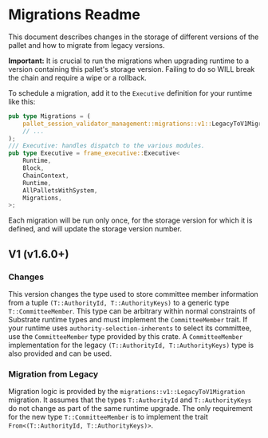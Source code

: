# Migrations Readme

This document describes changes in the storage of different versions
of the pallet and how to migrate from legacy versions.

**Important:** It is crucial to run the migrations when upgrading runtime
to a version containing this pallet's storage version. Failing to do so
WILL break the chain and require a wipe or a rollback.

To schedule a migration, add it to the `Executive` definition for your
runtime like this:

``` rust
pub type Migrations = (
	pallet_session_validator_management::migrations::v1::LegacyToV1Migration<Runtime>,
    // ...
);
/// Executive: handles dispatch to the various modules.
pub type Executive = frame_executive::Executive<
	Runtime,
	Block,
	ChainContext,
	Runtime,
	AllPalletsWithSystem,
	Migrations,
>;
```

Each migration will be run only once, for the storage version for which it is
defined, and will update the storage version number.

## V1 (v1.6.0+)

### Changes

This version changes the type used to store committee member information
from a tuple `(T::AuthorityId, T::AuthorityKeys)` to a generic type
`T::CommitteeMember`. This type can be arbitrary within normal
constraints of Substrate runtime types and must implement the
`CommitteeMember` trait. If your runtime uses `authority-selection-inherents`
to select its committee, use the `CommitteeMember` type provided by this crate.
A `CommitteeMember` implementation for the legacy `(T::AuthorityId, T::AuthorityKeys)`
type is also provided and can be used.

### Migration from Legacy

Migration logic is provided by the `migrations::v1::LegacyToV1Migration` migration.
It assumes that the types `T::AuthorityId` and `T::AuthorityKeys` do not change as
part of the same runtime upgrade. The only requirement for the new type
`T::CommitteeMember` is to implement the trait `From<(T::AuthorityId, T::AuthorityKeys)>`.
 
